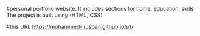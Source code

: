 #personal portfolio website. It includes sections for home, education, skills The project is built using (HTML, CSS)

#this URL 
 https://mohammed-husban.github.io/p1/


